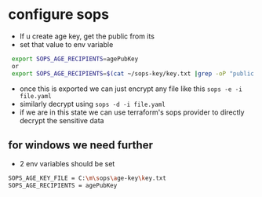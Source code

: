 # configure sops

- If u create age key, get the public from its
- set that value to env variable
```bash
 export SOPS_AGE_RECIPIENTS=agePubKey
 or
 export SOPS_AGE_RECIPIENTS=$(cat ~/sops-key/key.txt |grep -oP "public key: \K(.*)")
```
- once this is exported we can just encrypt any file like this `sops -e -i file.yaml`
- similarly decrypt using `sops -d -i file.yaml`
- if we are in this state we can use terraform's sops provider to directly decrypt the sensitive data


## for windows we need further

- 2 env variables should be set
```bash
SOPS_AGE_KEY_FILE = C:\m\sops\age-key\key.txt
SOPS_AGE_RECIPIENTS = agePubKey
```
